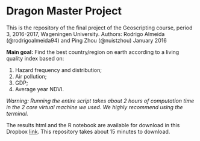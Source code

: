 # Dragon Master Project  
This is the repository of the final project of the Geoscripting course, period 3, 2016-2017, Wageningen University.
Authors: Rodrigo Almeida (@rodrigoalmeida94) and Ping Zhou (@nuistzhou)
January 2016

__Main goal:__ Find the best country/region on earth according to a living quality index based on:  
1. Hazard frequency and distribution;  
2. Air pollution;  
3. GDP;  
4. Average year NDVI.  

_Warning: Running the entire script takes about 2 hours of computation time in the 2 core virtual machine we used. We highly recommend using the terminal._

The results html and the R notebook are available for download in this Dropbox [link](https://www.dropbox.com/sh/s5g2y9cfqx3zs56/AAA91t_ScCdA3f0jTm8PlMmka?dl=1). This repository takes about 15 minutes to download.
